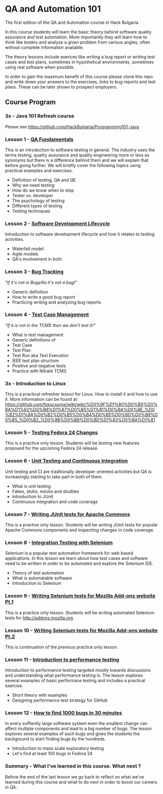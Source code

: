 # QA and Automation 101

The first edition of the QA and Automation course in Hack Bulgaria

In this course students will learn the basic theory behind software quality
assurance and test automation. More importantly they will learn how to think
like testers and analyze a given problem from various angles, often without
complete information available.

The theory lessons include exerices like writing a bug report or writing
test cases and test plans, sometimes in hypothetical environments, sometimes
using real software when possible.

In order to gain the maximum benefit of this course please clone this repo
and write down your answers to the exercises, links to bug reports and test
plans. These can be later shown to prospect employers.

## Course Program

### 3x - Java 101 Refresh course

Please see https://github.com/HackBulgaria/Programming101-Java

### Lesson 1 - [QA Fundamentals](/lesson01/)

This is an introduction to software testing in general. The industry uses the
terms testing, quality assurance and quality engineering more or less as
synonyms but there is a difference behind them and we will explain that
before going further. We will briefly cover the following topics using
practical examples and exercises.

* Definition of testing, QA and QE
* Why we need testing
* How do we know when to stop
* Tester vs. developer
* The psychology of testing
* Different types of testing
* Testing techniques


### Lesson 2 - [Software Development Lifecycle](/lesson02/)

Introduction to software development lifecycle and how it relates to testing
activities.

* Waterfall model
* Agile models
* QA's involvement in both


### Lesson 3 - [Bug Tracking](/lesson03/)

*"If it's not in Bugzilla it's not a bug!"*

* Generic definition
* How to write a good bug report
* Practicing writing and analyzing bug reports



### Lesson 4 - [Test Case Management](/lesson04/)

*“If it is not in the TCMS then we don't test it!”*

* What is test management
* Generic definitions of
 * Test Case
 * Test Plan
 * Test Run aka Test Execution
* IEEE test plan structure
* Positive and negative tests
* Practice with Nitrate TCMS

### 3x - Introduction to Linux


This is a practical refresher lesson for Linux. How to install it
and how to use it. More information can be found at:
https://github.com/fosscourse/wiki/wiki/%D0%9F%D1%80%D0%B0%D0%BA%D1%82%D0%B8%D1%87%D0%B5%D1%81%D0%BA%D0%BE_%D0%B2%D1%8A%D0%B2%D0%B5%D0%B4%D0%B5%D0%BD%D0%B8%D0%B5_%D0%B2_%D0%9B%D0%B8%D0%BD%D1%83%D0%BA%D1%81



### Lesson 5 - [Testing Fedora 24 Changes](/lesson05/)

This is a practice only lesson. Students will be testing
new features proposed for the upcoming Fedora 24 release.


### Lesson 6 - [Unit Testing and Continuous Integration](/lesson06/)

Unit testing and CI are traditionally developer oriented activities
but QA is increasingly starting to take part in both of them.

* What is unit testing
* Fakes, stubs, mocks and doubles
* Introduction to JUnit
* Continuous Integration and code coverage


### Lesson 7 - [Writing JUnit tests for Apache Commons](/lesson07/)

This is a practive only lesson. Students will be writing
JUnit tests for popular Apache Commons components and inspecting
changes in code coverage.

### Lesson 8 - [Integration Testing with Selenium](/lesson08/)

Selenium is a popular test automation framework for web based applications.
In this lesson we learn about how test cases and software need to be written in
order to be automated and explore the Selenium IDE.

* Theory of test automation
* What is automatable software
* Introduction to Selenium


### Lesson 9 - [Writing Selenium tests for Mozilla Add-ons website Pt.1](/lesson09/)

This is a practice only lesson. Students will be writing
automated Selenium tests for http://addons.mozilla.org.

### Lesson 10 - [Writing Selenium tests for Mozilla Add-ons website Pt.2](/lesson10/)

This is continuation of the previous practice only lesson.

### Lesson 11 - [Introduction to performance testing](/lesson11/)

Introduction to performance testing targeted mostly towards discussions and understanding
what performance testing is. The lesson explores several examples of basic performace
testing and includes a practical exercise.

* Short theory with examples
* Designing performance test strategy for GitHub

### Lesson 12 - [How to find 1000 bugs in 30 minutes](/lesson12/)

In every suffiently large software system even the smallest change can affect multiple
components and lead to a big number of bugs. The lesson explores several examples of
such bugs and gives the students the background to start finding bugs by the hundreds.

* Introduction to mass scale exploratory testing
* Let's find at least 100 bugs in Fedora 24

### Summary - What I've learned in this course. What next ?

Before the end of the last lesson we go back to reflect on what we've learned
during this course and what to do next in order to boost our careers in QA.
